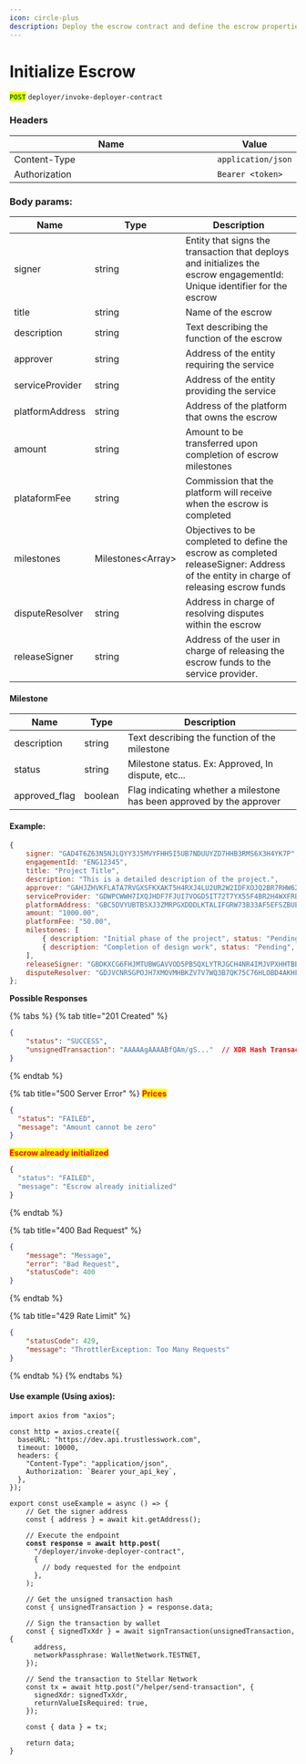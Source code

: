 ```yaml
---
icon: circle-plus
description: Deploy the escrow contract and define the escrow properties.
---
```


# Initialize Escrow

<mark style="color:green;">**`POST`**</mark> `deployer/invoke-deployer-contract`

### Headers

<table><thead><tr><th width="366">Name</th><th>Value</th></tr></thead><tbody><tr><td>Content-Type</td><td><code>application/json</code></td></tr><tr><td>Authorization</td><td><code>Bearer &#x3C;token></code></td></tr></tbody></table>

### Body params:

| Name            | Type               | Description                                                                                                                           |
| --------------- | ------------------ | ------------------------------------------------------------------------------------------------------------------------------------- |
| signer          | string             | Entity that signs the transaction that deploys and initializes the escrow engagementId: Unique identifier for the escrow              |
| title           | string             | Name of the escrow                                                                                                                    |
| description     | string             | Text describing the function of the escrow                                                                                            |
| approver        | string             | Address of the entity requiring the service                                                                                           |
| serviceProvider | string             | Address of the entity providing the service                                                                                           |
| platformAddress | string             | Address of the platform that owns the escrow                                                                                          |
| amount          | string             | Amount to be transferred upon completion of escrow milestones                                                                         |
| plataformFee    | string             | Commission that the platform will receive when the escrow is completed                                                                |
| milestones      | Milestones\<Array> | Objectives to be completed to define the escrow as completed releaseSigner: Address of the entity in charge of releasing escrow funds |
| disputeResolver | string             | Address in charge of resolving disputes within the escrow                                                                             |
| releaseSigner   | string             | Address of the user in charge of releasing the escrow funds to the service provider.                                                  |

#### Milestone

| Name           | Type    | Description                                                           |
| -------------- | ------- | --------------------------------------------------------------------- |
| description    | string  | Text describing the function of the milestone                         |
| status         | string  | Milestone status. Ex: Approved, In dispute, etc...                    |
| approved\_flag | boolean | Flag indicating whether a milestone has been approved by the approver |

#### Example:

```jsx
{
	signer: "GAD4T6Z63N5NJLQYY3J5MVYFHH5I5UB7NDUUYZD7HHB3RMS6X3H4YK7P", 
	engagementId: "ENG12345",
	title: "Project Title",
	description: "This is a detailed description of the project.",
	approver: "GAHJZHVKFLATA7RVGXSFKXAKT5H4RXJ4LU2UR2W2IDFXOJQ2BR7RHW62",
	serviceProvider: "GDWPCWWH7IXQJHDF7FJUI7VOGD5IT72T7YX55F4BR2H4WXFRBVMBK6A3", 
	platformAddress: "GBC5DVYUBTBSXJ3ZMRPGXDDDLKTALIFGRW73B33AF5EFSZBUECKSFO4R",
	amount: "1000.00",
	platformFee: "50.00", 
	milestones: [
		{ description: "Initial phase of the project", status: "Pending", approved_flag: false },
		{ description: "Completion of design work", status: "Pending", approved_flag: false }
	],
	releaseSigner: "GBDKXCG6FHJMTUBWGAVVOD5PB5QXLYTRJGCH4NR4IMJVPXHHTBBXPY3V",
	disputeResolver: "GDJVCNR5GPOJH7XMOVMHBKZV7V7WQ3B7QK75C76HLOBD4AKHFG5OCARJ"
};
```



**Possible Responses**

{% tabs %}
{% tab title="201 Created" %}
```json
{
    "status": "SUCCESS",
    "unsignedTransaction": "AAAAAgAAAABfQAm/gS..."  // XDR Hash Transaction
}
```
{% endtab %}

{% tab title="500 Server Error" %}
<mark style="color:red;">**Prices**</mark>

```json
{
  "status": "FAILED",
  "message": "Amount cannot be zero"
}
```

<mark style="color:red;">**Escrow already initialized**</mark>

```javascript
{
  "status": "FAILED",
  "message": "Escrow already initialized"
}
```
{% endtab %}

{% tab title="400 Bad Request" %}
```json
{
    "message": "Message",
    "error": "Bad Request",
    "statusCode": 400
}
```
{% endtab %}

{% tab title="429 Rate Limit" %}
```json
{
    "statusCode": 429,
    "message": "ThrottlerException: Too Many Requests"
}
```
{% endtab %}
{% endtabs %}

#### Use example (Using axios):

<pre class="language-typescript"><code class="lang-typescript">import axios from "axios";

const http = axios.create({
  baseURL: "https://dev.api.trustlesswork.com",
  timeout: 10000,
  headers: {
    "Content-Type": "application/json",
    Authorization: `Bearer your_api_key`,
  },
});

export const useExample = async () => {
    // Get the signer address
    const { address } = await kit.getAddress();

    // Execute the endpoint
<strong>    const response = await http.post(
</strong>      "/deployer/invoke-deployer-contract",
      {
        // body requested for the endpoint
      },
    );
    
    // Get the unsigned transaction hash
    const { unsignedTransaction } = response.data;

    // Sign the transaction by wallet
    const { signedTxXdr } = await signTransaction(unsignedTransaction, {
      address,
      networkPassphrase: WalletNetwork.TESTNET,
    });

    // Send the transaction to Stellar Network
    const tx = await http.post("/helper/send-transaction", {
      signedXdr: signedTxXdr,
      returnValueIsRequired: true,
    });

    const { data } = tx;

    return data; 
}
</code></pre>

